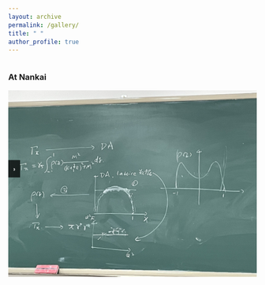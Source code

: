 ```yaml
---
layout: archive
permalink: /gallery/
title: " "
author_profile: true
---
```


<style>
.event-slider {
  position: relative;
  width: 100%;
  max-width: 600px;
  margin: auto;
  overflow: hidden;
}

.slides-container {
  display: flex;
  transition: transform 0.5s ease-in-out;
}

.slides-container img {
  width: 100%;
  flex-shrink: 0;
  max-width: 600px;
}

button {
  position: absolute;
  top: 50%;
  transform: translateY(-50%);
  background-color: rgba(0, 0, 0, 0.5);
  color: white;
  border: none;
  padding: 10px;
  cursor: pointer;
}

button.prev {
  left: 0;
}

button.next {
  right: 0;
}
</style>

<div class="event-slider">
  <h3>At Nankai</h3>
  <div class="slides-container" id="nankai-slider">
    <img src="../images/IMG_1443.jpeg" alt="Nankai Event Photo 1">
    <img src="../images/IMG_1254.jpeg" alt="Nankai Event Photo 2" style="display: none;">
    <!-- 更多图片 -->
  </div>
  <button onclick="previousImage('nankai-slider')">‹</button>
  <button onclick="nextImage('nankai-slider')">›</button>
</div>

<script>
let currentIndex = 0;

function moveSlides(direction) {
  const slider = document.getElementById('nankai-slider');
  const slides = slider.getElementsByTagName('img');
  const totalSlides = slides.length;

  // 计算新的索引
  currentIndex = (currentIndex + direction + totalSlides) % totalSlides;

  // 移动幻灯片容器
  slider.style.transform = `translateX(-${currentIndex * 100}%)`;
}
</script>